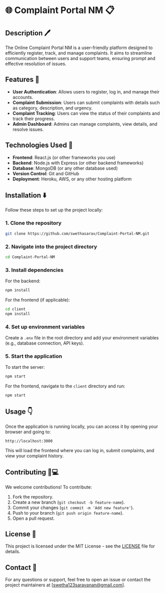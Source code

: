 
# 🌐 Complaint Portal NM 📋

## Description 🖊️

The Online Complaint Portal NM is a user-friendly platform designed to efficiently register, track, and manage complaints. It aims to streamline communication between users and support teams, ensuring prompt and effective resolution of issues.

## Features 🔑

- **User Authentication**: Allows users to register, log in, and manage their accounts.
- **Complaint Submission**: Users can submit complaints with details such as category, description, and urgency.
- **Complaint Tracking**: Users can view the status of their complaints and track their progress.
- **Admin Dashboard**: Admins can manage complaints, view details, and resolve issues.

## Technologies Used 🔧

- **Frontend**: React.js (or other frameworks you use)
- **Backend**: Node.js with Express (or other backend frameworks)
- **Database**: MongoDB (or any other database used)
- **Version Control**: Git and GitHub
- **Deployment**: Heroku, AWS, or any other hosting platform

## Installation ⬇️

Follow these steps to set up the project locally:

### 1. Clone the repository
```bash
git clone https://github.com/swethasarav/Complaint-Portal-NM.git
```

### 2. Navigate into the project directory
```bash
cd Complaint-Portal-NM
```

### 3. Install dependencies
For the backend:
```bash
npm install
```

For the frontend (if applicable):
```bash
cd client
npm install
```

### 4. Set up environment variables
Create a `.env` file in the root directory and add your environment variables (e.g., database connection, API keys).

### 5. Start the application
To start the server:
```bash
npm start
```

For the frontend, navigate to the `client` directory and run:
```bash
npm start
```

## Usage 👇

Once the application is running locally, you can access it by opening your browser and going to:

```
http://localhost:3000
```

This will load the frontend where you can log in, submit complaints, and view your complaint history.

## Contributing 🤝💻

We welcome contributions! To contribute:

1. Fork the repository.
2. Create a new branch (`git checkout -b feature-name`).
3. Commit your changes (`git commit -m 'Add new feature'`).
4. Push to your branch (`git push origin feature-name`).
5. Open a pull request.

## License 📜

This project is licensed under the MIT License - see the [LICENSE](LICENSE) file for details.

## Contact 📧

For any questions or support, feel free to open an issue or contact the project maintainers at [swetha123saravanan@gmail.com].
